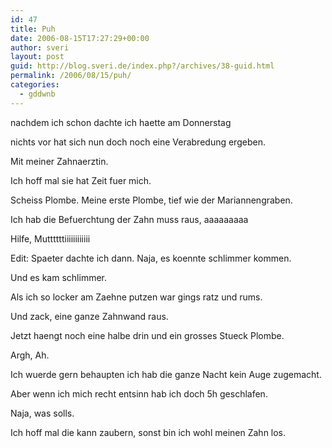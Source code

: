 ```yaml
---
id: 47
title: Puh
date: 2006-08-15T17:27:29+00:00
author: sveri
layout: post
guid: http://blog.sveri.de/index.php?/archives/38-guid.html
permalink: /2006/08/15/puh/
categories:
  - gddwnb
---
```

nachdem ich schon dachte ich haette am Donnerstag
  
nichts vor hat sich nun doch noch eine Verabredung ergeben.
  
Mit meiner Zahnaerztin.
  
Ich hoff mal sie hat Zeit fuer mich.

Scheiss Plombe. Meine erste Plombe, tief wie der Mariannengraben.
  
Ich hab die Befuerchtung der Zahn muss raus, aaaaaaaaa
  
Hilfe, Muttttttiiiiiiiiiiii

Edit: Spaeter dachte ich dann. Naja, es koennte schlimmer kommen.
  
Und es kam schlimmer.
  
Als ich so locker am Zaehne putzen war gings ratz und rums.
  
Und zack, eine ganze Zahnwand raus.
  
Jetzt haengt noch eine halbe drin und ein grosses Stueck Plombe.
  
Argh, Ah.
  
Ich wuerde gern behaupten ich hab die ganze Nacht kein Auge zugemacht.
  
Aber wenn ich mich recht entsinn hab ich doch 5h geschlafen.
  
Naja, was solls.
  
Ich hoff mal die kann zaubern, sonst bin ich wohl meinen Zahn los.